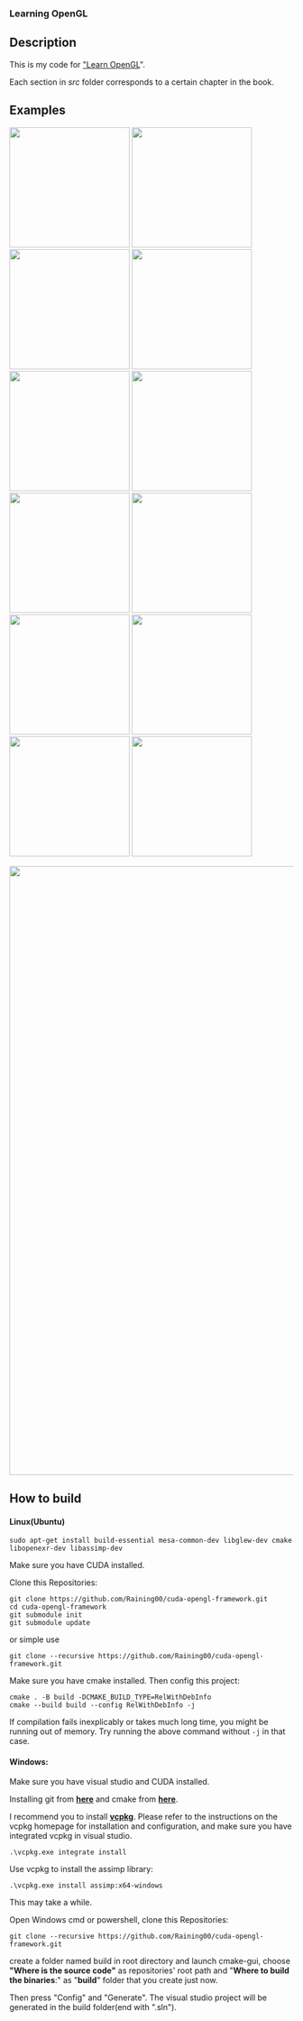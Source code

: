 ### **Learning OpenGL**

## Description

This is my code for ["Learn OpenGL](https://learnopengl.com/)".

Each section in *src* folder corresponds to a certain chapter in the book.

## Examples

<a><img src="images/colorfulTriangle.png" height="213px"></a>
<a><img src="images/basicLighting.png" height="213px"></a>
<a><img src="images/blending.png" height="213px"></a>
<a><img src="images/meshes.png" height="213px"></a>
<a><img src="images/skybox.png" height="213px"></a>
<a><img src="images/pointSprit.png" height="213px"></a>
<a><img src="images/depthTest.png" height="213px"></a>
<a><img src="images/geometricShader.png" height="213px"></a>
<a><img src="images/HDR_gamma.png" height="213px"></a>
<a><img src="images/Bloom.png" height="213px"></a>
<a><img src="images/shaderMapping.png" height="213px"></a>
<a><img src="images/Brightness.png" height="213px"></a>


<a><img src="images/planet.gif" width="1080px"></a>

## How to build

#### Linux(Ubuntu)

```shell
sudo apt-get install build-essential mesa-common-dev libglew-dev cmake libopenexr-dev libassimp-dev
```

Make sure you have CUDA installed.

Clone this Repositories:

```shell
git clone https://github.com/Raining00/cuda-opengl-framework.git
cd cuda-opengl-framework
git submodule init
git submodule update
```

or simple use

```shell
git clone --recursive https://github.com/Raining00/cuda-opengl-framework.git
```

Make sure you have cmake installed. Then config this project:

```shell
cmake . -B build -DCMAKE_BUILD_TYPE=RelWithDebInfo
cmake --build build --config RelWithDebInfo -j
```

If compilation fails inexplicably or takes much long time, you might be running out of memory. Try running the above command without `-j` in that case.

#### Windows:

Make sure you have visual studio and CUDA installed.

Installing git from [**here**](https://git-scm.com/downloads) and cmake from [**here**](https://cmake.org/download/).

I recommend you to install [**vcpkg**](https://github.com/microsoft/vcpkg.git). Please refer to the instructions on the vcpkg homepage for installation and configuration, and make sure you have integrated vcpkg in visual studio.

```shell
.\vcpkg.exe integrate install
```

Use vcpkg to install the assimp library:

```
.\vcpkg.exe install assimp:x64-windows
```

This may take a while.

Open Windows cmd or powershell, clone this Repositories:

```shell
git clone --recursive https://github.com/Raining00/cuda-opengl-framework.git
```

create a folder named build in root directory and launch cmake-gui, choose **"Where is the source code"** as repositories' root path and "**Where to build the binaries**:" as "**build**" folder that you create just now.

Then press "Config" and "Generate". The visual studio project will be generated in the build folder(end with ".sln").

